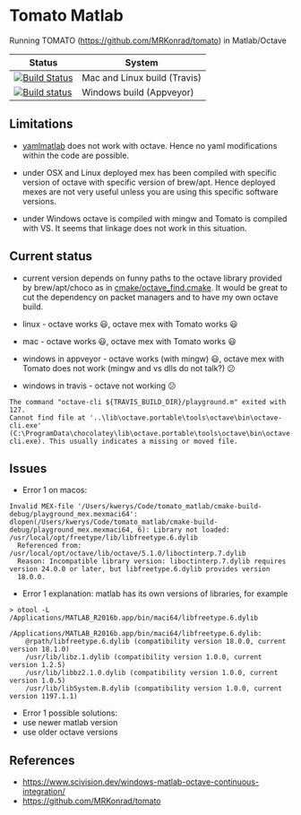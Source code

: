 # Tomato Matlab

Running TOMATO (<https://github.com/MRKonrad/tomato>) in Matlab/Octave

| Status | System |
| ------ | ------ |
|[![Build Status](https://travis-ci.com/MRKonrad/tomato_matlab.svg?branch=master)](https://travis-ci.com/MRKonrad/tomato_matlab) | Mac and Linux build (Travis) |  
|[![Build status](https://ci.appveyor.com/api/projects/status/md078r5kfj92y0f2?svg=true)](https://ci.appveyor.com/project/MRKonrad/tomato-matlab) | Windows build (Appveyor)|

## Limitations

*   [yamlmatlab](https://github.com/ewiger/yamlmatlab.git) does not work with octave. Hence no yaml modifications within the code are possible.

*   under OSX and Linux deployed mex has been compiled with specific version of octave with specific version of brew/apt. Hence deployed mexes are not very useful unless you are using this specific software versions.

*   under Windows octave is compiled with mingw and Tomato is compiled with VS. It seems that linkage does not work in this situation.

## Current status

*   current version depends on funny paths to the octave library provided by brew/apt/choco as in [cmake/octave_find.cmake](cmake/octave_find.cmake). It would be great to cut the dependency on packet managers and to have my own octave build.

*   linux - octave works :smiley:, octave mex with Tomato works :smiley:

*   mac - octave works :smiley:, octave mex with Tomato works :smiley:

*   windows in appveyor - octave works (with mingw) :smiley:, octave mex with Tomato does not work (mingw and vs dlls do not talk?) :confused:

*   windows in travis - octave not working :confused:
```
The command "octave-cli ${TRAVIS_BUILD_DIR}/playground.m" exited with 127. 
Cannot find file at '..\lib\octave.portable\tools\octave\bin\octave-cli.exe' (C:\ProgramData\chocolatey\lib\octave.portable\tools\octave\bin\octave-cli.exe). This usually indicates a missing or moved file.
```

## Issues

*   Error 1 on macos:
```command
Invalid MEX-file '/Users/kwerys/Code/tomato_matlab/cmake-build-debug/playground_mex.mexmaci64':
dlopen(/Users/kwerys/Code/tomato_matlab/cmake-build-debug/playground_mex.mexmaci64, 6): Library not loaded:
/usr/local/opt/freetype/lib/libfreetype.6.dylib
  Referenced from: /usr/local/opt/octave/lib/octave/5.1.0/liboctinterp.7.dylib
  Reason: Incompatible library version: liboctinterp.7.dylib requires version 24.0.0 or later, but libfreetype.6.dylib provides version
  18.0.0.
```
*   Error 1 explanation: matlab has its own versions of libraries, for example 
```command
> otool -L /Applications/MATLAB_R2016b.app/bin/maci64/libfreetype.6.dylib 

/Applications/MATLAB_R2016b.app/bin/maci64/libfreetype.6.dylib:
	@rpath/libfreetype.6.dylib (compatibility version 18.0.0, current version 18.1.0)
	/usr/lib/libz.1.dylib (compatibility version 1.0.0, current version 1.2.5)
	/usr/lib/libbz2.1.0.dylib (compatibility version 1.0.0, current version 1.0.5)
	/usr/lib/libSystem.B.dylib (compatibility version 1.0.0, current version 1197.1.1)
```
*   Error 1 possible solutions: 
  *   use newer matlab version
  *   use older octave versions

## References

*   <https://www.scivision.dev/windows-matlab-octave-continuous-integration/>
*   <https://github.com/MRKonrad/tomato>